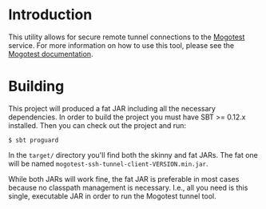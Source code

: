 Introduction
============

This utility allows for secure remote tunnel connections to the [Mogotest](http://mogotest.com/) service.  For more
information on how to use this tool, please see the [Mogotest documentation](http://docs.mogotest.com/display/HOWTO/Test+a+Site+on+a+Private+Network).

Building
========

This project will produced a fat JAR including all the necessary dependencies.  In order to build the project you must
have SBT >= 0.12.x installed.  Then you can check out the project and run:

    $ sbt proguard

In the `target/` directory you'll find both the skinny and fat JARs.  The fat one will be named
`mogotest-ssh-tunnel-client-VERSION.min.jar`.

While both JARs will work fine, the fat JAR is preferable in most cases because no classpath management is necessary.
I.e., all you need is this single, executable JAR in order to run the Mogotest tunnel tool.
